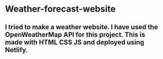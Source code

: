 # Weather-forecast-website
## I tried to make a weather website. I have used the OpenWeatherMap API for this project. This is made with HTML CSS JS and deployed using Netlify.
